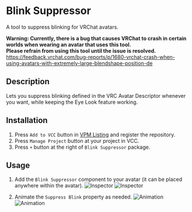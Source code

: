 # Blink Suppressor
A tool to suppress blinking for VRChat avatars.

**Warning: Currently, there is a bug that causes VRChat to crash in certain worlds when wearing an avatar that uses this tool.**  
**Please refrain from using this tool until the issue is resolved.**  
https://feedback.vrchat.com/bug-reports/p/1680-vrchat-crash-when-using-avatars-with-extremely-large-blendshape-position-de

## Description
Lets you suppress blinking defined in the VRC Avatar Descriptor whenever you want, while keeping the Eye Look feature working.

## Installation
1. Press `Add to VCC` button in [VPM Listing](https://vpm.nekobako.net) and register the repository.
2. Press `Manage Project` button at your project in VCC.
3. Press `+` button at the right of `Blink Suppressor` package.

## Usage
1. Add the `Blink Suppressor` component to your avatar (it can be placed anywhere within the avatar).
![Inspector](https://github.com/user-attachments/assets/0f301726-2c63-42b1-a045-d873b8bd73b3)
![Inspector](https://github.com/user-attachments/assets/28a15030-b588-4022-9cf4-4cc403b85def)

2. Animate the `Suppress Blink` property as needed.
![Animation](https://github.com/user-attachments/assets/27d0acb9-76bf-4bbe-9fa3-0c6acdd176c1)
![Animation](https://github.com/user-attachments/assets/1bca1680-09f7-4d65-a333-f416775ecb8c)
